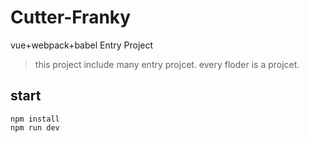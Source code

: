 # Cutter-Franky
vue+webpack+babel Entry Project
> this project include many entry projcet. every floder is a projcet.

## start

```shell
npm install
npm run dev
```
